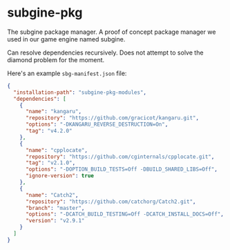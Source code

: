 # subgine-pkg

The subgine package manager. A proof of concept package manager we used in our game engine named subgine.

Can resolve dependencies recursively. Does not attempt to solve the diamond problem for the moment.

Here's an example `sbg-manifest.json` file:

```json
{
  "installation-path": "subgine-pkg-modules",
  "dependencies": [
    {
      "name": "kangaru",
      "repository": "https://github.com/gracicot/kangaru.git",
      "options": "-DKANGARU_REVERSE_DESTRUCTION=On",
      "tag": "v4.2.0"
    },
    {
      "name": "cpplocate",
      "repository": "https://github.com/cginternals/cpplocate.git",
      "tag": "v2.1.0",
      "options": "-DOPTION_BUILD_TESTS=Off -DBUILD_SHARED_LIBS=Off",
      "ignore-version": true
    },
    {
      "name": "Catch2",
      "repository": "https://github.com/catchorg/Catch2.git",
      "branch": "master",
      "options": "-DCATCH_BUILD_TESTING=Off -DCATCH_INSTALL_DOCS=Off",
      "version": "v2.9.1"
    }
  ]
}
```
